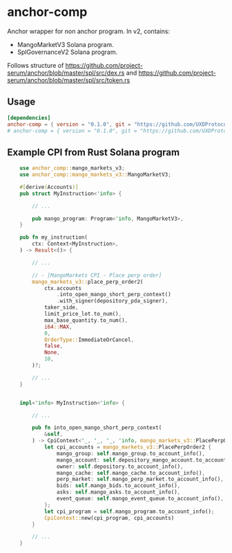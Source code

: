 # anchor-comp

Anchor wrapper for non anchor program. In v2, contains:

- MangoMarketV3 Solana program.
- SplGovernanceV2 Solana program.

Follows structure of <https://github.com/project-serum/anchor/blob/master/spl/src/dex.rs> and <https://github.com/project-serum/anchor/blob/master/spl/src/token.rs>

## Usage

```toml
[dependencies]
anchor-comp = { version = "0.1.0", git = "https://github.com/UXDProtocol/anchor-comp", features = ["no-entrypoint", "development"] }
# anchor-comp = { version = "0.1.0", git = "https://github.com/UXDProtocol/anchor-comp", features = ["no-entrypoint", "production"] }
```

## Example CPI from Rust Solana program

```rust
    use anchor_comp::mango_markets_v3;
    use anchor_comp::mango_markets_v3::MangoMarketV3;

    #[derive(Accounts)]
    pub struct MyInstruction<'info> {

        // ...

        pub mango_program: Program<'info, MangoMarketV3>,
    }

    pub fn my_instruction(
        ctx: Context<MyInstruction>,
    ) -> Result<()> {

        // ...

        // - [MangoMarkets CPI - Place perp order]
        mango_markets_v3::place_perp_order2(
            ctx.accounts
                .into_open_mango_short_perp_context()
                .with_signer(depository_pda_signer),
            taker_side,
            limit_price_lot.to_num(),
            max_base_quantity.to_num(),
            i64::MAX,
            0,
            OrderType::ImmediateOrCancel,
            false,
            None,
            10,
        )?;

        // ...
    }


    impl<'info> MyInstruction<'info> {

        // ...

        pub fn into_open_mango_short_perp_context(
            &self,
        ) -> CpiContext<'_, '_, '_, 'info, mango_markets_v3::PlacePerpOrder2<'info>> {
            let cpi_accounts = mango_markets_v3::PlacePerpOrder2 {
                mango_group: self.mango_group.to_account_info(),
                mango_account: self.depository_mango_account.to_account_info(),
                owner: self.depository.to_account_info(),
                mango_cache: self.mango_cache.to_account_info(),
                perp_market: self.mango_perp_market.to_account_info(),
                bids: self.mango_bids.to_account_info(),
                asks: self.mango_asks.to_account_info(),
                event_queue: self.mango_event_queue.to_account_info(),
            };
            let cpi_program = self.mango_program.to_account_info();
            CpiContext::new(cpi_program, cpi_accounts)
        }

        // ...
    }

```
